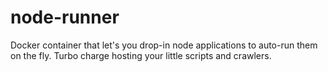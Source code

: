 # node-runner
Docker container that let's you drop-in node applications to auto-run them on the fly.
Turbo charge hosting your little scripts and crawlers.
